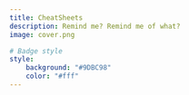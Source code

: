 ```yaml
---
title: CheatSheets
description: Remind me? Remind me of what?
image: cover.png

# Badge style
style:
    background: "#9DBC98"
    color: "#fff"
---
```

